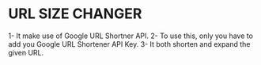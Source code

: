 # URL SIZE CHANGER

1- It make use of Google URL Shortner API.
2- To use this, only you have to add you Google URL Shortener API Key.
3- It both shorten and expand the given URL.
